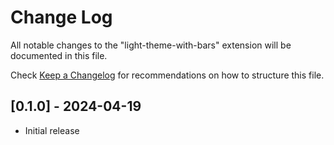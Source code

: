 # Change Log

All notable changes to the "light-theme-with-bars" extension will be documented in this file.

Check [Keep a Changelog](http://keepachangelog.com/) for recommendations on how to structure this file.

## [0.1.0] - 2024-04-19

- Initial release
